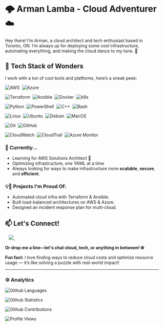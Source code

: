 # 🌩️ Arman Lamba - Cloud Adventurer☁️

Hey there! I’m Arman, a cloud architect and tech enthusiast based in Toronto, ON. I’m always up for deploying some cool infrastructure, automating everything, and making the cloud dance to my tune. 🚀

## 🔧 Tech Stack of Wonders

I work with a ton of cool tools and platforms, here’s a sneak peek:

  ![AWS](https://img.shields.io/badge/-AWS-05122A?style=flat&logo=Amazon)&nbsp;
  ![Azure](https://img.shields.io/badge/-Azure-05122A?style=flat&logo=microsoft-azure&logoColor=lightblue)&nbsp;
  
  ![Terraform](https://img.shields.io/badge/-Terraform-05122A?style=flat&logo=Terraform&logoColor=5f43e9)&nbsp;
  ![Ansible](https://img.shields.io/badge/-Ansible-05122A?style=flat&logo=Ansible)&nbsp;
  ![Docker](https://img.shields.io/badge/-Docker-05122A?style=flat&logo=docker)&nbsp;
  ![k8s](https://img.shields.io/badge/-Kubernetes-05122A?style=flat&logo=Kubernetes)&nbsp;
  
  ![Python](https://img.shields.io/badge/-Python%20%EF%B8%8F-05122A?style=flat&logo=Python&logoColor=yellow)&nbsp;
  ![PowerShell](https://img.shields.io/badge/-PowerShell-5391FE?style=flat&logo=powershell)&nbsp;
  ![C++](https://img.shields.io/badge/-C++-05122A?style=flat&logo=cplusplus&logoColor=lightgreen)&nbsp;
  ![Bash](https://img.shields.io/badge/-Bash%20%EF%B8%8F-05122A?style=flat&logo=Linux&logoColor=white)&nbsp;

  
  ![Linux](https://img.shields.io/badge/-Linux-05122A?style=flat&logo=linux)&nbsp;
  ![Ubuntu](https://img.shields.io/badge/Ubuntu-05122A?style=flat&logo=ubuntu&logoColor=orange)&nbsp;
  ![Debian](https://img.shields.io/badge/-Debian-05122A?style=flat&logo=Debian&logoColor=a80030)&nbsp;
  ![MacOS](https://img.shields.io/badge/-MacOS-05122A?style=flat&logo=apple&logoColor=white)&nbsp;

  ![Git](https://img.shields.io/badge/-Git-05122A?style=flat&logo=git)&nbsp;
  ![GitHub](https://img.shields.io/badge/-GitHub-05122A?style=flat&logo=github)&nbsp;

  ![CloudWatch](https://img.shields.io/badge/-CloudWatch-05122A?style=flat&logo=amazoncloudwatch&logoColor=FF4F8B)&nbsp;
  ![CloudTrail](https://img.shields.io/badge/-CloudTrail-05122A?style=flat&logo=amazon-aws&logoColor=FF9900)&nbsp;
  ![Azure Monitor](https://img.shields.io/badge/-Azure%20Monitor-05122A?style=flat&logo=microsoft-azure&logoColor=0078D4)&nbsp;
  
### 🌱 Currently...
- Learning for AWS Solutions Architect 🧠
- Optimizing infrastructure, one YAML at a time
- Always looking for ways to make infrastructure more **scalable**, **secure**, and **efficient**.

### 💡🎯 Projects I'm Proud Of:
- Automated cloud infra with Terraform & Ansible.
- Built load-balanced architectures on AWS & Azure.
- Designed an incident response plan for multi-cloud.

## 📫 Let's Connect!
  </a>&nbsp;&nbsp;
  <a href="https://www.linkedin.com/in/armanlamba">
     <img src="https://img.shields.io/badge/linkedin-%230077B5.svg?&style=for-the-badge&logo=linkedin&logoColor=white" />
  </a>&nbsp;&nbsp;
  
**Or drop me a line—let's chat cloud, tech, or anything in between! 🌐**

**Fun fact:** I love finding ways to reduce cloud costs and optimize resource usage — it’s like solving a puzzle with real-world impact!

---
### ⚙️ Analytics

![Github Languages](https://github-readme-stats.vercel.app/api/top-langs/?username=armanlamba&layout=compact&count_private=true)

![Github Statistics](https://github-readme-stats.vercel.app/api/?username=armanlamba&count_private=true&show_icons=true&theme=tokyonight)

![Github Contributions](https://github-readme-streak-stats.herokuapp.com/?user=armanlamba&hide_border=true)

![Profile Views](https://estruyf-github.azurewebsites.net/api/VisitorHit?user=armanlamba&repo=armanlamba&countColorcountColor)


